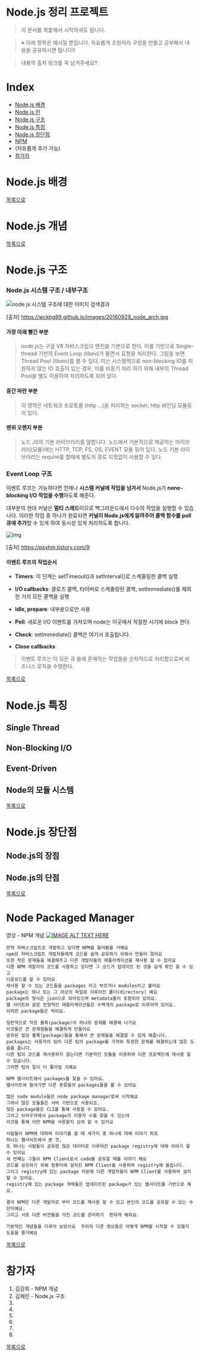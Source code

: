 # Node.js 정리 프로젝트

> 이 문서를 복붙해서 시작하셔도 됩니다.

> ※ 아래 항목은 예시일 뿐입니다. 자요롭게 조원끼리 구성을 만들고 공부해서 내용을 공유하시면 됩니다!!

> 내용의 출처 링크를 꼭 남겨주세요!!

# Index
- [Node.js 배경](#nodejs-배경)
- [Node.js 란](#nodejs-개념)
- [Node.js 구조](#nodejs-구조)
- [Node.js 특징](#nodejs-특징)
- [Node.js 장단점](#nodejs-장단점)
- [NPM](#Node-Packaged-Manager)
- (자유롭게 추가 가능)
- [참가자](#참가자)

# Node.js 배경

[목록으로](#INDEX)

# Node.js 개념

[목록으로](#INDEX)

# Node.js 구조



### Node.js 시스템 구조 / 내부구조 

![node js 시스템 구조에 대한 이미지 검색결과](https://wckhg89.github.io/images/20160929_node_arch.jpg)

[출처]  https://wckhg89.github.io/images/20160929_node_arch.jpg



#### 가장 아래 빨간 부분 

> node.js는 구글 V8 자바스크립으 엔진을 기본으로 한다. 이를 기반으로 Single-thread 기반의 Event Loop (libev)가 돌면서 요청을 처리한다. 그림을 보면 Thread Pool (libeio)를 볼 수 있다. 이는 시스템적으로 non-blocking IO를 지원하지 않는 IO 호출이 있는 경우, 이를 비동기 처리 하기 위해 내부의 Thread Pool을 별도 이용하여 차리하도록 되어 있다.



#### 중간 파란 부분 

> 이 영역은 네트워크 프로토콜 (http …)을 처리하는 socket, http 바인딩 모듈등이 있다.



#### 맨위 오렌지 부분 

>  노드 JS의 기본 라이브러리를 말합니다. 노드에서 기본적으로 제공하는 라이브러리(모듈)에는 HTTP, TCP, FS, OS, EVENT 모듈 등이 있다. 노드 기본 라이브러리는 require를 할때에 별도의 경로 지정없이 사용할 수 있다. 



### Event Loop 구조 


이벤트 루프는 가능하다면 언제나 **시스템 커널에 작업을 넘겨서** Node.js가 **none-blocking I/O 작업을 수행**하도록 해준다.



대부분의 현대 커널은 **멀티 스레드**이므로 백그라운드에서 다수의 작업을 실행할 수 있습니다. 이러한 작업 중 하나가 완료되면 **커널이 Node.js에게 알려주어 콜백 함수를 poll 큐에 추가**할 수 있게 하여 동시성 있게 처리하도록 합니다. 



![img](https://t1.daumcdn.net/cfile/tistory/998056375ABE334D19)

[출처] https://psyhm.tistory.com/9



#### 이벤트 루프의 작업순서

- **Timers**: 이 단계는 setTimeout()과 setInterval()로 스케줄링한 콜백 실행

- **I/O callbacks**: 클로즈 콜백, 타이버로 스케줄링된 콜백, setImmediate()를 제외한 거의 모든 콜백을 실행

- **Idle, prepare**: 내부용으로만 사용

- **Poll**: 새로운 I/O 이벤트를 가져오며 node는 이곳에서 적절한 시기에 block 한다. 

- **Check**: setImmediate() 콜백은 여기서 호출됩니다.

- **Close callbacks**

  

>  이벤트 루프는 이 모든 큐 들에 존재하는 작업들을 순차적으로 처리함으로써 비즈니스 로직을 수행한다.



[목록으로](#INDEX)

# Node.js 특징

## Single Thread

## Non-Blocking I/O

## Event-Driven

## Node의 모듈 시스템

[목록으로](#INDEX)

# Node.js 장단점

## Node.js의 장점

## Node.js의 단점

[목록으로](#INDEX)

# Node Packaged Manager

영상 - NPM 개념
[![IMAGE ALT TEXT HERE](https://user-images.githubusercontent.com/35513039/67358130-5e74ea80-f59a-11e9-8a60-c1a95d6c6d3f.png
)](https://www.youtube.com/watch?time_continue=2&v=x03fjb2VlGY)

```
만약 자바스크립트로 개발하고 있다면 NPM을 들어봤을 거예요
npm은 자바스크립트 개발자들에게 코드를 쉽게 공유하기 위해서 만들어 졌어요
또한 작은 문제들을 해결해주고 다른 개발자들의 애플리케이션을 재사용 할 수 있지요
다른 NPM 개발자의 코드를 사용하고 있다면 그 코드가 업데이트 된 것을 쉽게 확인 할 수 있고
다운로드를 할 수 있어요
재사용 할 수 있는 코드들을 packages 라고 부르거나 modules라고 불러요
package는 하나 또는 그 이상의 파일로 이루어진 폴더(directory) 예요
package의 형식은 json으로 되어있으며 metadata들이 포함되어 있어요.
웹 사이트와 같은 전형적인 애플리케이션들은 수백개의 package로 이루어져 있어요.
이러한 package들은 작아요.

일반적으로 작은 블록(package)이 하나의 문제를 해결해 나가요
이것들은 큰 문제점들을 해결하게 만들어요
공유된 빌딩 블록(package)들을 통해서 큰 문제들을 해결할 수 있게 해줍니다.
packages는 사용자의 팀이 다른 팀의 package를 가져와 특정한 문제를 해결하는데 많은 도움을 줍니다.
다른 팀의 코드를 재사용하지 않는다면 기본적인 모듈을 이용하여 다른 프로젝트에 재사용 할 수 있습니다.
그러면 팀의 일이 더 좋아질 거예요 

NPM 웹사이트에서 packages를 찾을 수 있어요. 
웹사이트에 들어가면 다른 종류들의 packages들을 볼 수 있어요

많은 node module들은 node package manager로써 시작해요
그래서 많은 모듈들은 서버 기반으로 사용되죠.
많은 package들은 CLI를 통해 사용할 수 있어요. 
그리고 브라우저에서 package의 이용자 수를 찾을 수 있는데 
이것을 통해 어떤 NPM을 사용할지 상의 할 수 있어요

사람들이 NPM에 대하여 이야기를 할 때 세가지 중 하나에 대해 이야기 하죠
하나는 웹사이트에서 본 것,
또 하나는 사람들이 공유한 많은 데이터로 이루어진 package registry에 대해 이야기 할 수 있어요
세 번째는 그들이 NPM Client로서 code를 공유할 때를 이야기 해요
코드를 공유하기 위해 컴퓨터에 설치된 NPM Client를 사용하여 registry에 올립니다.
그리고 registry에 있는 package 덕분에 다른 개발자들이 NPM Client를 사용하여 설치할 수 있어요.
registry에 있는 package 객체들은 업데이트된 package가 있는 웹사이트를 기반으로 해요. 

결국 NPM은 다른 개발자로 부터 코드를 재사용 할 수 있고 본인의 코드를 공유할 수 있는 수단이예요.
그리고 서로 다른 버전들을 가진 코드를 관리하기  편하게 해줘요.

기본적인 개념들을 다루어 보았어요  우리의 다른 영상들은 어떻게 NPM을 시작할 수 있을지 도움을 줄거예요 
```

[목록으로](#INDEX)

# 참가자
1. 김강희 - NPM 개념
2. 김채린 - Node.js 구조
3. 
4. 
5. 
6. 
7. 
8. 

[목록으로](#INDEX)

